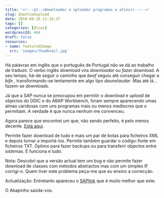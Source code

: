 ```yaml
---
title: '<!--:pt-->Downloadar e uploadar programas e afins<!--:-->'
slug: downloadupload
date: 2010-09-28 11:16:37
tags: []
categories: [dicas]
wordpressId: 464
draft: false
resources:
- name: featuredImage
  src: 'images/thumbnail.jpg'
---
```

Há palavras em inglês que o português de Portugal não se dá ao trabalho de traduzir. O verbo inglês _download_ vira _downloadar_ ou _fazer download_. A seu tempo, há-de seguir o caminho que _beef_ seguiu até conseguir chegar a _bife_ , transformando-se lentamente em algo tipo _daunelaudar_. Mas até lá... fazem-se _downloads_.

Já que a SAP nunca se preocupou em permitir o _download_ e _upload_ de objectos do DDIC e do ABAP Workbench, foram sempre aparecendo umas almas caridosas com uns programas mais ou menos medíocres que o permitiam. A verdade é que nunca nenhum me convenceu.

Agora parece que encontrei um que, não sendo perfeito, é pelo menos decente. [Está aqui][1].

Permite fazer download de tudo e mais um par de botas para ficheiros XML e depois tornar a importá-los. Permite também guardar o código-fonte em ficheiros TXT. Óptimo para fazer backups ou para transferir objectos entre sistemas. E funciona e tudo.

Nota: Descobri que a versão actual tem um bug e não permite fazer download de classes com métodos abstractos mas com um simples IF corrigi-o. Quem tiver este problema peça-me que eu ensino a correcção.

Actualização: Entretanto apareceu o [SAPlink][2] que é muito melhor que este.

O Abapinho saúda-vos.

   [1]: https://www.multisoft-expert.de/download.htm
   [2]: https://wiki.sdn.sap.com/wiki/display/ABAP/SAPlink
